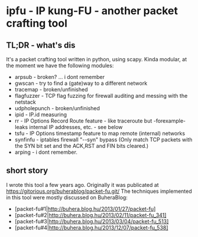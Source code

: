 # ipfu - IP kung-FU - another packet crafting tool

## TL;DR - what's dis
It's a packet crafting tool written in python, using scapy.
Kinda modular, at the moment we have the following modules:
- arpsub - broken? ... i dont remember
- gwscan - try to find a (gate)way to a different network
- tracemap - broken/unfinished
- flagfuzzer - TCP flag fuzzing for firewall auditing and messing with the netstack
- udpholepunch - broken/unfinished
- ipid - IP.id measuring
- rr - IP Options Record Route feature - like traceroute but -forexample- leaks internal IP addresses, etc. - see below
- tsfu - IP Options timestamp feature to map remote (internal) networks
- synfinfu - iptables firewall "--syn" bypass (Only match TCP packets with the SYN bit set and the ACK,RST and FIN bits cleared.)
- arping - i dont remember.

## short story
I wrote this tool a few years ago.
Originally it was publicated at https://gitorious.org/buherablog/packet-fu.git/
The techniques implemented in this tool were mostly discussed on BuheraBlog:
- [packet-fu#1|http://buhera.blog.hu/2013/01/27/packet-fu]
- [packet-fu#2|http://buhera.blog.hu/2013/02/11/packet-fu_341]
- [packet-fu#3|http://buhera.blog.hu/2013/03/04/packet-fu_513]
- [packet-fu#4|http://buhera.blog.hu/2013/12/07/packet-fu_538]
